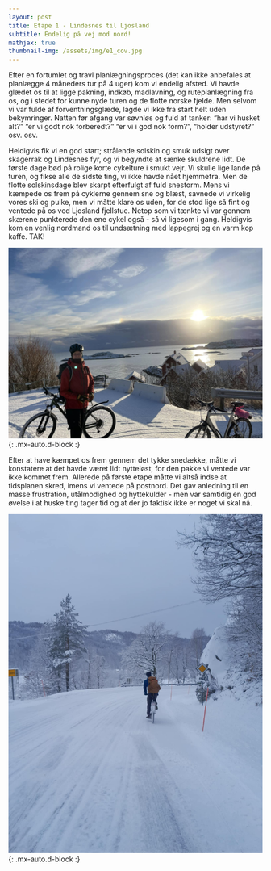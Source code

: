 ```yaml
---
layout: post
title: Etape 1 - Lindesnes til Ljosland
subtitle: Endelig på vej mod nord!
mathjax: true
thumbnail-img: /assets/img/e1_cov.jpg
---
```


Efter en fortumlet og travl planlægningsproces (det kan ikke anbefales at planlægge 4 måneders tur på 4 uger) kom vi endelig afsted. Vi havde glædet os til at ligge pakning, indkøb, madlavning, og ruteplanlægning fra os, og i stedet for kunne nyde turen og de flotte norske fjelde. Men selvom vi var fulde af forventningsglæde, lagde vi ikke fra start helt uden bekymringer. Natten før afgang var søvnløs og fuld af tanker: “har vi husket alt?” “er vi godt nok forberedt?” “er vi i god nok form?”, “holder udstyret?” osv. osv. 

Heldigvis fik vi en god start; strålende solskin og smuk udsigt over skagerrak og Lindesnes fyr, og vi begyndte at sænke skuldrene lidt. De første dage bød på rolige korte cykelture i smukt vejr. Vi skulle lige lande på turen, og fikse alle de sidste ting, vi ikke havde nået hjemmefra. Men de flotte solskinsdage blev skarpt efterfulgt af fuld snestorm. Mens vi kæmpede os frem på cyklerne gennem sne og blæst, savnede vi virkelig vores ski og pulke, men vi måtte klare os uden, for de stod lige så fint og ventede på os ved Ljosland fjellstue. Netop som vi tænkte vi var gennem skærene punkterede den ene cykel også - så vi ligesom i gang. Heldigvis kom en venlig nordmand os til undsætning med lappegrej og en varm kop kaffe. TAK! 

![Cykeltur](/assets/img/posts/e1/2.jpg){: .mx-auto.d-block :}

Efter at have kæmpet os frem gennem det tykke snedække, måtte vi konstatere at det havde været lidt nytteløst, for den pakke vi ventede var ikke kommet frem. Allerede på første etape måtte vi altså indse at tidsplanen skred, imens vi ventede på postnord. Det gav anledning til en masse frustration, utålmodighed og hyttekulder - men var samtidig en god øvelse i at huske ting tager tid og at der jo faktisk ikke er noget vi skal nå. 

![Cykeltur](/assets/img/posts/e1/1.jpg){: .mx-auto.d-block :}